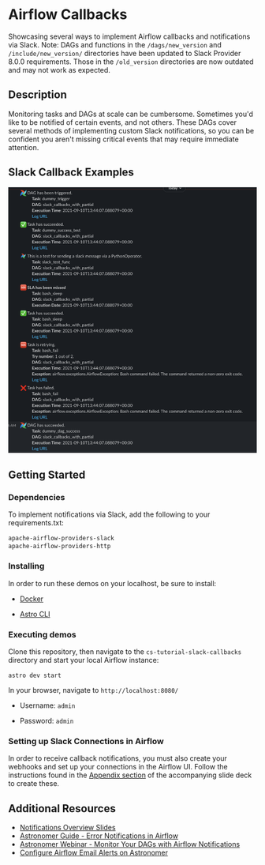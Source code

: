 # Airflow Callbacks

Showcasing several ways to implement Airflow callbacks and notifications via Slack.
Note: DAGs and functions in the `/dags/new_version` and `/include/new_version/` directories have been updated to Slack Provider 8.0.0 requirements. Those in the `/old_version` directories are now outdated and may not work as expected.

## Description

Monitoring tasks and DAGs at scale can be cumbersome. Sometimes you'd like to be notified of certain events, and not others. These DAGs cover several methods of implementing custom Slack notifications, so you can be confident you aren't missing critical events that may require immediate attention.

## Slack Callback Examples
![Example Callbacks](https://github.com/astronomer/customer-success-labs/blob/main/airflow-callbacks/docs/images/notifications.png)

## Getting Started

### Dependencies

To implement notifications via Slack, add the following to your requirements.txt:
```
apache-airflow-providers-slack
apache-airflow-providers-http
```

### Installing

In order to run these demos on your localhost, be sure to install:

* [Docker](https://www.docker.com/products/docker-desktop)

* [Astro CLI](https://docs.astronomer.io/astro/install-cli)


### Executing demos

Clone this repository, then navigate to the ```cs-tutorial-slack-callbacks``` directory and start your local Airflow instance:
```
astro dev start
```

In your browser, navigate to ```http://localhost:8080/```

* Username: ```admin```

* Password: ```admin```


### Setting up Slack Connections in Airflow
In order to receive callback notifications, you must also create your webhooks and set up your connections in the Airflow UI. Follow the instructions found in the [Appendix section](https://docs.google.com/presentation/d/1lnu3IfM82I09yK7XuzGcroDNMlZpqs-3nARDCWpfaDI/edit#slide=id.ge7d1e4d78d_2_3) of the accompanying slide deck to create these.


## Additional Resources

* [Notifications Overview Slides](https://docs.google.com/presentation/d/1lnu3IfM82I09yK7XuzGcroDNMlZpqs-3nARDCWpfaDI/edit?usp=sharing)
* [Astronomer Guide - Error Notifications in Airflow](https://www.astronomer.io/guides/error-notifications-in-airflow)
* [Astronomer Webinar - Monitor Your DAGs with Airflow Notifications](https://www.astronomer.io/events/webinars/dags-with-airflow-notifications/)
* [Configure Airflow Email Alerts on Astronomer](https://docs.astronomer.io/astro/airflow-alerts/#configure-airflow-email-alerts)
